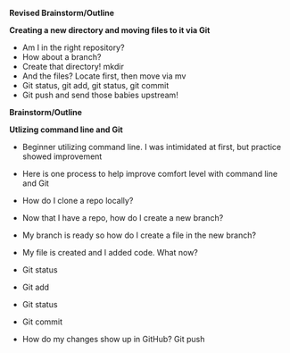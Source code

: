 **Revised Brainstorm/Outline**

**Creating a new directory and moving files to it via Git**
 * Am I in the right repository?
 * How about a branch?
 * Create that directory! mkdir <name>
 * And the files? Locate first, then move via mv <file> <new location>
 * Git status, git add, git status, git commit
 * Git push and send those babies upstream! 

**Brainstorm/Outline**

**Utlizing command line and Git**
  * Beginner utilizing command line. I was intimidated at first, but practice showed improvement
  * Here is one process to help improve comfort level with command line and Git
  * How do I clone a repo locally?
  * Now that I have a repo, how do I create a new branch?
  * My branch is ready so how do I create a file in the new branch?
  * My file is created and I added code. What now?
  
   *  Git status
   *  Git add
   *  Git status
   *  Git commit
   
  * How do my changes show up in GitHub? Git push
